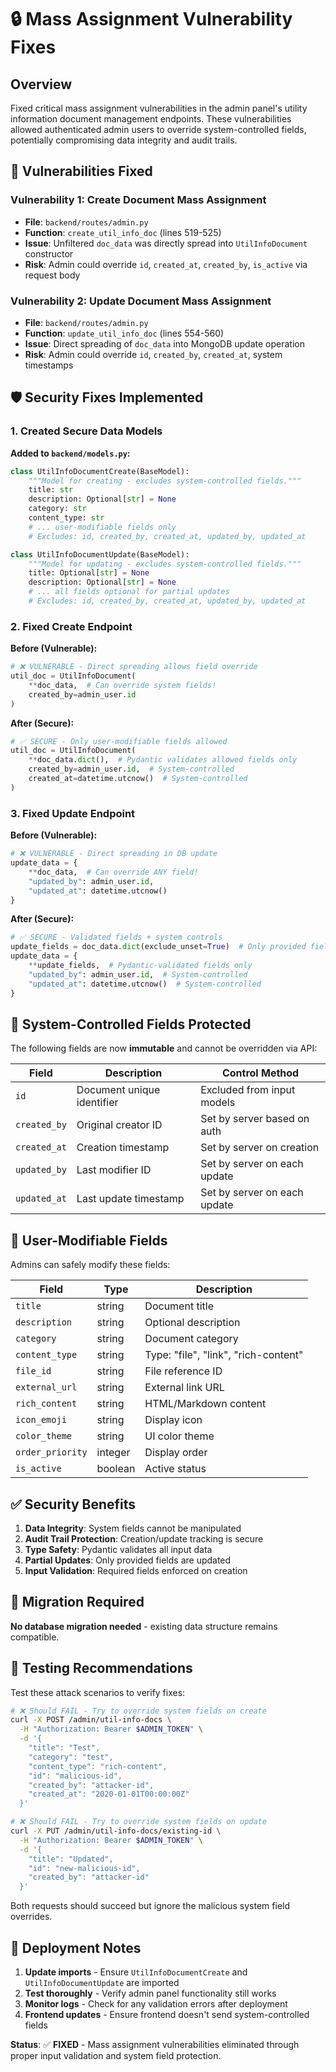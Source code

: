 # 🔒 Mass Assignment Vulnerability Fixes

## **Overview**

Fixed critical mass assignment vulnerabilities in the admin panel's utility information document management endpoints. These vulnerabilities allowed authenticated admin users to override system-controlled fields, potentially compromising data integrity and audit trails.

## **🚨 Vulnerabilities Fixed**

### **Vulnerability 1: Create Document Mass Assignment**
- **File**: `backend/routes/admin.py`
- **Function**: `create_util_info_doc` (lines 519-525)
- **Issue**: Unfiltered `doc_data` was directly spread into `UtilInfoDocument` constructor
- **Risk**: Admin could override `id`, `created_at`, `created_by`, `is_active` via request body

### **Vulnerability 2: Update Document Mass Assignment**
- **File**: `backend/routes/admin.py`  
- **Function**: `update_util_info_doc` (lines 554-560)
- **Issue**: Direct spreading of `doc_data` into MongoDB update operation
- **Risk**: Admin could override `id`, `created_by`, `created_at`, system timestamps

## **🛡️ Security Fixes Implemented**

### **1. Created Secure Data Models**

**Added to `backend/models.py`:**

```python
class UtilInfoDocumentCreate(BaseModel):
    """Model for creating - excludes system-controlled fields."""
    title: str
    description: Optional[str] = None
    category: str
    content_type: str
    # ... user-modifiable fields only
    # Excludes: id, created_by, created_at, updated_by, updated_at

class UtilInfoDocumentUpdate(BaseModel):
    """Model for updating - excludes system-controlled fields."""
    title: Optional[str] = None
    description: Optional[str] = None
    # ... all fields optional for partial updates
    # Excludes: id, created_by, created_at, updated_by, updated_at
```

### **2. Fixed Create Endpoint**

**Before (Vulnerable):**
```python
# ❌ VULNERABLE - Direct spreading allows field override
util_doc = UtilInfoDocument(
    **doc_data,  # Can override system fields!
    created_by=admin_user.id
)
```

**After (Secure):**
```python
# ✅ SECURE - Only user-modifiable fields allowed
util_doc = UtilInfoDocument(
    **doc_data.dict(),  # Pydantic validates allowed fields only
    created_by=admin_user.id,  # System-controlled
    created_at=datetime.utcnow()  # System-controlled
)
```

### **3. Fixed Update Endpoint**

**Before (Vulnerable):**
```python
# ❌ VULNERABLE - Direct spreading in DB update
update_data = {
    **doc_data,  # Can override ANY field!
    "updated_by": admin_user.id,
    "updated_at": datetime.utcnow()
}
```

**After (Secure):**
```python
# ✅ SECURE - Validated fields + system controls
update_fields = doc_data.dict(exclude_unset=True)  # Only provided fields
update_data = {
    **update_fields,  # Pydantic-validated fields only
    "updated_by": admin_user.id,  # System-controlled
    "updated_at": datetime.utcnow()  # System-controlled
}
```

## **🔐 System-Controlled Fields Protected**

The following fields are now **immutable** and cannot be overridden via API:

| Field | Description | Control Method |
|-------|-------------|----------------|
| `id` | Document unique identifier | Excluded from input models |
| `created_by` | Original creator ID | Set by server based on auth |
| `created_at` | Creation timestamp | Set by server on creation |
| `updated_by` | Last modifier ID | Set by server on each update |
| `updated_at` | Last update timestamp | Set by server on each update |

## **🎯 User-Modifiable Fields**

Admins can safely modify these fields:

| Field | Type | Description |
|-------|------|-------------|
| `title` | string | Document title |
| `description` | string | Optional description |
| `category` | string | Document category |
| `content_type` | string | Type: "file", "link", "rich-content" |
| `file_id` | string | File reference ID |
| `external_url` | string | External link URL |
| `rich_content` | string | HTML/Markdown content |
| `icon_emoji` | string | Display icon |
| `color_theme` | string | UI color theme |
| `order_priority` | integer | Display order |
| `is_active` | boolean | Active status |

## **✅ Security Benefits**

1. **Data Integrity**: System fields cannot be manipulated
2. **Audit Trail Protection**: Creation/update tracking is secure
3. **Type Safety**: Pydantic validates all input data
4. **Partial Updates**: Only provided fields are updated
5. **Input Validation**: Required fields enforced on creation

## **🔄 Migration Required**

**No database migration needed** - existing data structure remains compatible.

## **📝 Testing Recommendations**

Test these attack scenarios to verify fixes:

```bash
# ❌ Should FAIL - Try to override system fields on create
curl -X POST /admin/util-info-docs \
  -H "Authorization: Bearer $ADMIN_TOKEN" \
  -d '{
    "title": "Test",
    "category": "test", 
    "content_type": "rich-content",
    "id": "malicious-id",
    "created_by": "attacker-id",
    "created_at": "2020-01-01T00:00:00Z"
  }'

# ❌ Should FAIL - Try to override system fields on update  
curl -X PUT /admin/util-info-docs/existing-id \
  -H "Authorization: Bearer $ADMIN_TOKEN" \
  -d '{
    "title": "Updated",
    "id": "new-malicious-id",
    "created_by": "attacker-id"
  }'
```

Both requests should succeed but ignore the malicious system field overrides.

## **🚀 Deployment Notes**

1. **Update imports** - Ensure `UtilInfoDocumentCreate` and `UtilInfoDocumentUpdate` are imported
2. **Test thoroughly** - Verify admin panel functionality still works
3. **Monitor logs** - Check for any validation errors after deployment
4. **Frontend updates** - Ensure frontend doesn't send system-controlled fields

**Status**: ✅ **FIXED** - Mass assignment vulnerabilities eliminated through proper input validation and system field protection.